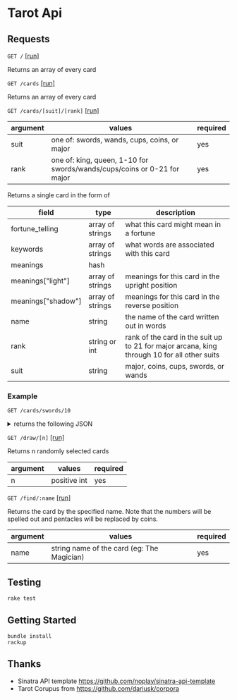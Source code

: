 # Tarot Api

## Requests

`GET /` [[run]](https://tarot-api.com)

Returns an array of every card

`GET /cards` [[run]](https://tarot-api.com/cards)

Returns an array of every card

`GET /cards/[suit]/[rank]` [[run]](https://tarot-api.com/cards/swords/10)

| argument | values                                                                  | required |
|----------|-------------------------------------------------------------------------|----------|
| suit     | one of: swords, wands, cups, coins, or major                            | yes      |
| rank     | one of: king, queen, 1-10 for swords/wands/cups/coins or 0-21 for major | yes      |

Returns a single card in the form of

| field              | type             | description                                                                                 |
|--------------------|------------------|---------------------------------------------------------------------------------------------|
| fortune_telling    | array of strings | what this card might mean in a fortune                                                      |
| keywords           | array of strings | what words are associated with this card                                                    |
| meanings           | hash             |                                                                                             |
| meanings["light"]  | array of strings | meanings for this card in the upright position                                              |
| meanings["shadow"] | array of strings | meanings for this card in the reverse position                                              |
| name               | string           | the name of the card written out in words                                                   |
| rank               | string or int    | rank of the card in the suit up to 21 for major arcana, king through 10 for all other suits |
| suit               | string           | major, coins, cups, swords, or wands                                                        |

### Example

`GET /cards/swords/10`

<details>
  <summary>
    returns the following JSON
  </summary>

  ```JSON
  {
   "fortune_telling":[
      "Disaster",
      "Put off plans and do not take action until omens are better"
   ],
   "keywords":[
      "exhaustion",
      "ruin",
      "disaster",
      "stamina",
      "obsession"
   ],
   "meanings":{
      "light":[
         "Seeing the signs that you've reached your limits",
         "Paying attention to what your body is trying to tell you",
         "Giving in to the need for rest and renewal",
         "Acknowledging that you've hit bottom",
         "Committing to a turnaround",
         "Knowing the worst is over"
      ],
      "shadow":[
         "Accepting defeat prematurely",
         "Driving yourself to total exhaustion, especially mentally",
         "Experiencing a mental breakdown",
         "Obsessing on a problem to the breaking point",
         "Giving up",
         "Refusing to move from thought to action",
         "Deeply unhealthy thoughts"
      ]
   },
   "name":"ten of swords",
   "rank":10,
   "suit":"swords"
  }
  ```
</details>

`GET /draw/[n]` [[run]](https://tarot-api.com/draw/3)

Returns n randomly selected cards

| argument | values       | required |
|----------|--------------|----------|
| n        | positive int | yes      |

`GET /find/:name` [[run]](https://tarot-api.com/find/The%20Magician)

Returns the card by the specified name. Note that the numbers will be spelled out and pentacles will be replaced by coins.

| argument | values                                     | required |
|----------|--------------------------------------------|----------|
| name     | string name of the card (eg: The Magician) | yes      |


## Testing

  ```
  rake test
  ```

## Getting Started

  ```
  bundle install
  rackup
  ```

## Thanks

* Sinatra API template https://github.com/noplay/sinatra-api-template
* Tarot Corupus from https://github.com/dariusk/corpora

